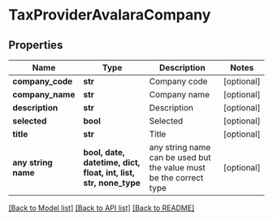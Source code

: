 # TaxProviderAvalaraCompany


## Properties
Name | Type | Description | Notes
------------ | ------------- | ------------- | -------------
**company_code** | **str** | Company code | [optional] 
**company_name** | **str** | Company name | [optional] 
**description** | **str** | Description | [optional] 
**selected** | **bool** | Selected | [optional] 
**title** | **str** | Title | [optional] 
**any string name** | **bool, date, datetime, dict, float, int, list, str, none_type** | any string name can be used but the value must be the correct type | [optional]

[[Back to Model list]](../README.md#documentation-for-models) [[Back to API list]](../README.md#documentation-for-api-endpoints) [[Back to README]](../README.md)



